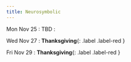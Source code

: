 ```yaml
---
title: Neurosymbolic
---
```


Mon Nov 25
: TBD
  : []()

Wed Nov 27
: **Thanksgiving**{: .label .label-red }

Fri Nov 29
: **Thanksgiving**{: .label .label-red }
